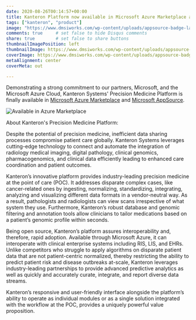 ```yaml
---
date: 2020-08-26T00:14:57+00:00
title: Kanteron Platform now available in Microsoft Azure Marketplace and AppSource
tags: ["kanteron", "product"]
image: "https://www.dmsiworks.com/wp-content/uploads/appsource-badge-large.png"
comments: true     # set false to hide Disqus comments
share: true        # set false to share buttons
thumbnailImagePosition: left
thumbnailImage: https://www.dmsiworks.com/wp-content/uploads/appsource-badge-large.png
coverImage: https://www.dmsiworks.com/wp-content/uploads/appsource-badge-large.png
metaAlignment: center
coverMeta: out

---
```


Demonstrating a strong commitment to our partners, Microsoft, and the Microsoft Azure Cloud, Kanteron Systems' Precision Medicine Platform is finally available in [Microsoft Azure Marketplace](https://azuremarketplace.microsoft.com/en-us/marketplace/apps/kanteronsystems.kanteronplatform?tab=Overview) and [Microsoft AppSource](https://appsource.microsoft.com/en-us/product/web-apps/kanteronsystems.kanteronplatform).

<!--more-->

![Available in Azure Marketplace](https://recommenderx.com/wp-content/uploads/2020/04/Azure-Marketplace.png)

About Kanteron's Precision Medicine Platform:

Despite the potential of precision medicine, inefficient data sharing processes compromise patient care globally. Kanteron Systems leverages cutting-edge technology to connect and automate the integration of radiology medical imaging, digital pathology, clinical genomics, pharmacogenomics, and clinical data efficiently leading to enhanced care coordination and patient outcomes.

Kanteron’s innovative platform provides industry-leading precision medicine at the point of care (POC). It addresses disparate complex cases, like cancer-related ones by ingesting, normalizing, standardizing, integrating, analyzing and visualizing different data formats in a vendor-neutral way. As a result, pathologists and radiologists can view scans irrespective of what system they use. Furthermore, Kanteron’s robust database and genomic filtering and annotation tools allow clinicians to tailor medications based on a patient’s genomic profile within seconds.

Being open source, Kanteron’s platform assures interoperability and, therefore, rapid adoption. Available through Microsoft Azure, it can interoperate with clinical enterprise systems including RIS, LIS, and EHRs. Unlike competitors who struggle to apply algorithms on disparate patient data that are not patient-centric normalized, thereby restricting the ability to predict patient risk and disease outbreaks at-scale, Kanteron leverages industry-leading partnerships to provide advanced predictive analytics as well as quickly and accurately curate, integrate, and report diverse data streams.

Kanteron’s responsive and user-friendly interface alongside the platform’s ability to operate as individual modules or as a single solution integrated with the workflow at the POC, provides a uniquely powerful value proposition.
